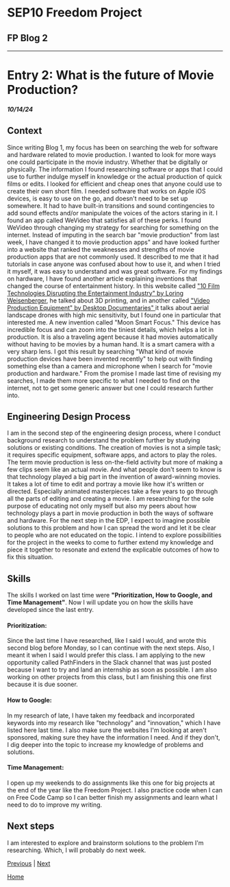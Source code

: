 # SEP10 Freedom Project
## FP Blog 2

---

# Entry 2: What is the future of Movie Production?
##### 10/14/24

## Context
Since writing Blog 1, my focus has been on searching the web for software and hardware related to movie production. I wanted to look for more ways one could participate in the movie industry. Whether that be digitally or physically. The information I found researching software or apps that I could use to further indulge myself in knowledge or the actual production of quick films or edits. I looked for efficient and cheap ones that anyone could use to create their own short film. I needed software that works on Apple iOS devices, is easy to use on the go, and doesn't need to be set up somewhere. It had to have built-in transitions and sound contingencies to add sound effects and/or manipulate the voices of the actors staring in it. I found an app called WeVideo that satisfies all of these perks. I found WeVideo through changing my strategy for searching for something on the internet. Instead of imputing in the search bar "movie production" from last week, I have changed it to movie production apps" and have looked further into a website that ranked the weaknesses and strengths of movie production apps that are not commonly used. It described to me that it had tutorials in case anyone was confused about how to use it, and when I tried it myself, it was easy to understand and was great software. For my findings on hardware, I have found another article explaining inventions that changed the course of entertainment history. In this website called <a href="https://www.wrapbook.com/blog/new-film-technology">"10 Film Technologies Disrupting the Entertainment Industry" by Loring Weisenberger</a>, he talked about 3D printing, and in another called <a href="https://www.desktop-documentaries.com/video-production-equipment.html"> "Video Production Equipment" by Desktop Documentaries" </a> it talks about aerial landscape drones with high mic sensitivity, but I found one in particular that interested me. A new invention called "Moon Smart Focus." This device has incredible focus and can zoom into the tiniest details, which helps a lot in production. It is also a traveling agent because it had movies automatically without having to be movies by a human hand. It is a smart camera with a very sharp lens. I got this result by searching "What kind of movie production devices have been invented recently" to help out with finding something else than a camera and microphone when I search for "movie production and hardware." From the promise I made last time of revising my searches, I made them more specific to what I needed to find on the internet, not to get some generic answer but one I could research further into. 

## Engineering Design Process
I am in the second step of the engineering design process, where I conduct background research to understand the problem further by studying solutions or existing conditions. The creation of movies is not a simple task; it requires specific equipment, software apps, and actors to play the roles. The term movie production is less on-the-field activity but more of making a few clips seem like an actual movie. And what people don't seem to know is that technology played a big part in the invention of award-winning movies. It takes a lot of time to edit and portray a movie like how it's written or directed. Especially animated masterpieces take a few years to go through all the parts of editing and creating a movie. I am researching for the sole purpose of educating not only myself but also my peers about how technology plays a part in movie production in both the ways of software and hardware. For the next step in the EDP, I expect to imagine possible solutions to this problem and how I can spread the word and let it be clear to people who are not educated on the topic. I intend to explore possibilities for the project in the weeks to come to further extend my knowledge and piece it together to resonate and extend the explicable outcomes of how to fix this situation. 

## Skills
The skills I worked on last time were <b> "Prioritization, How to Google, and Time Management"</b>. Now I will update you on how the skills have developed since the last entry. 
#### Prioritization: 
Since the last time I have researched, like I said I would, and wrote this second blog before Monday, so I can continue with the next steps. Also, I meant it when I said I would prefer this class. I am applying to the new opportunity called PathFinders in the Slack channel that was just posted because I want to try and land an internship as soon as possible. I am also working on other projects from this class, but I am finishing this one first because it is due sooner. 

#### How to Google: 
In my research of late, I have taken my feedback and incorporated keywords into my research like "technology" and "innovation," which I have listed here last time. I also make sure the websites I'm looking at aren't sponsored, making sure they have the information I need. And if they don't, I dig deeper into the topic to increase my knowledge of problems and solutions. 

#### Time Management: 
I open up my weekends to do assignments like this one for big projects at the end of the year like the Freedom Project. I also practice code when I can on Free Code Camp so I can better finish my assignments and learn what I need to do to improve my writing. 

## Next steps

I am interested to explore and brainstorm solutions to the problem I'm researching. Which, I will probably do next week.   









[Previous](entry01.md) | [Next](entry03.md)

[Home](../README.md)

